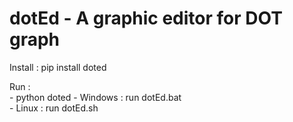 dotEd - A graphic editor for DOT graph
========================================================
Install :
	pip install doted
	
Run :  
	- python doted
	- Windows : run dotEd.bat  
	- Linux : run dotEd.sh  